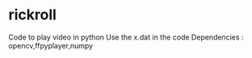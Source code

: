 # rickroll
Code to play video in python
Use the x.dat in the code 
Dependencies : opencv,ffpyplayer,numpy
